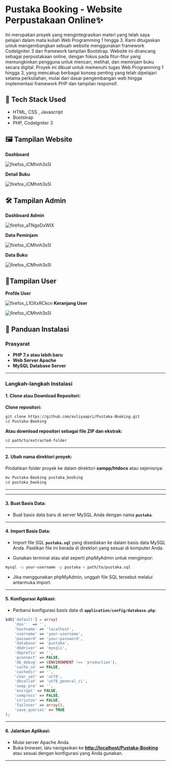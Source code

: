 # Pustaka Booking - Website Perpustakaan Online✨
Ini merupakan proyek yang mengintegrasikan materi yang telah saya pelajari dalam mata kuliah Web Programming 1 hingga 3. Kami ditugaskan untuk mengembangkan sebuah website menggunakan framework CodeIgniter 3 dan framework tampilan Bootstrap. Website ini dirancang sebagai perpustakaan online, dengan fokus pada fitur-fitur yang memungkinkan pengguna untuk mencari, melihat, dan meminjam buku secara digital. Proyek ini dibuat untuk memenuhi tugas Web Programming 1 hingga 3, yang mencakup berbagai konsep penting yang telah dipelajari selama perkuliahan, mulai dari dasar pengembangan web hingga implementasi framework PHP dan tampilan responsif.
## 🚀 Tech Stack Used
- HTML, CSS , Javascript
- Bootstrap
- PHP, CodeIgniter 3


## 🖼️ Tampilan Website
**Dashboard**

![firefox_iCMhnh3s5l](https://github.com/user-attachments/assets/7e886fe7-0e4b-4449-a488-bfc684284022)

**Detail Buku**

![firefox_iCMhnh3s5l](https://github.com/user-attachments/assets/481e9dae-5d0e-463a-aca4-fbd4edfac2e9)

## 🛠️ Tampilan Admin
**Dashboard Admin**

![firefox_aTNgoDxWIX](https://github.com/user-attachments/assets/2dc1f696-0b6b-4537-8583-4c0e3414b703)

**Data Peminjam**

![firefox_iCMhnh3s5l](https://github.com/user-attachments/assets/b01302c5-2581-475b-9b9c-f321dabcd110)

**Data Buku**

![firefox_iCMhnh3s5l](https://github.com/user-attachments/assets/b012ec2f-5ce9-4b52-966a-72af7132e138)

## 👤Tampilan User
**Profile User**

![firefox_L1OXxRCkcn](https://github.com/user-attachments/assets/9f85d0e8-3fcc-48ec-9f39-2b8bb99e0172)
**Keranjang User**

![firefox_iCMhnh3s5l](https://github.com/user-attachments/assets/b012ec2f-5ce9-4b52-966a-72af7132e138)





## 🔧 Panduan Instalasi

### Prasyarat

- **PHP 7.x atau lebih baru**
- **Web Server Apache**
- **MySQL Database Server**

---

### Langkah-langkah Instalasi

#### 1. Clone atau Download Repositori:

**Clone repositori:**

```bash
git clone https://github.com/auliyaapri/Pustaka-Booking.git
cd Pustaka-Booking
```

**Atau download repositori sebagai file ZIP dan ekstrak:**

```bash
cd path/to/extracted-folder
```

---

#### 2. Ubah nama direktori proyek:

Pindahkan folder proyek ke dalam direktori **xampp/htdocs** atau sejenisnya:

```bash
mv Pustaka-Booking pustaka_booking
cd pustaka_booking
```

---


---

#### 3. Buat Basis Data:

- Buat basis data baru di server MySQL Anda dengan nama **`pustaka`**.

---

#### 4. Import Basis Data:

- Import file SQL **`pustaka.sql`** yang disediakan ke dalam basis data MySQL Anda. Pastikan file ini berada di direktori yang sesuai di komputer Anda.

- Gunakan terminal atau alat seperti phpMyAdmin untuk mengimpor:

```bash
mysql -u your-username -p pustaka < path/to/pustaka.sql
```

- Jika menggunakan phpMyAdmin, unggah file SQL tersebut melalui antarmuka import.

---

#### 5. Konfigurasi Aplikasi:

- Perbarui konfigurasi basis data di **`application/config/database.php`**:

```php
$db['default'] = array(
    'dsn'   => '',
    'hostname' => 'localhost',
    'username' => 'your-username',
    'password' => 'your-password',
    'database' => 'pustaka',
    'dbdriver' => 'mysqli',
    'dbprefix' => '',
    'pconnect' => FALSE,
    'db_debug' => (ENVIRONMENT !== 'production'),
    'cache_on' => FALSE,
    'cachedir' => '',
    'char_set' => 'utf8',
    'dbcollat' => 'utf8_general_ci',
    'swap_pre' => '',
    'encrypt' => FALSE,
    'compress' => FALSE,
    'stricton' => FALSE,
    'failover' => array(),
    'save_queries' => TRUE
);
```

---

#### 6. Jalankan Aplikasi:

- Mulai server Apache Anda.
- Buka browser, lalu navigasikan ke **[http://localhost/Pustaka-Booking](http://localhost/Pustaka-Booking)** atau sesuai dengan konfigurasi yang Anda gunakan.

---



